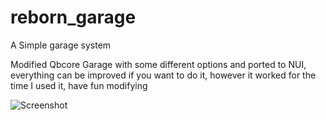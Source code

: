 # reborn_garage
A Simple garage system


Modified Qbcore Garage with some different options and ported to NUI, everything can be improved if you want to do it, however it worked for the time I used it, have fun modifying

![Screenshot]([screenshot.png](https://i.imgur.com/JvXP3VA.png)****)
